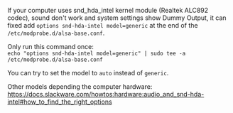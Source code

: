 If your computer uses snd_hda_intel kernel module (Realtek ALC892 codec), sound don't work and system settings show Dummy Output, it can fixed add `options snd-hda-intel model=generic` at the end of the `/etc/modprobe.d/alsa-base.conf`.  

Only run this command once:  
`echo "options snd-hda-intel model=generic" | sudo tee -a /etc/modprobe.d/alsa-base.conf`  

You can try to set the model to `auto` instead of `generic`.  

Other models depending the computer hardware: https://docs.slackware.com/howtos:hardware:audio_and_snd-hda-intel#how_to_find_the_right_options
